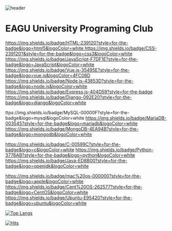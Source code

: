 ![header](https://capsule-render.vercel.app/api?type=transparent&color=auto&height=300&section=header&text=EAGU&fontSize=90)


# EAGU University Programing Club
[https://img.shields.io/badge/HTML-239120?style=for-the-badge&logo=html5&logoColor=white
](https://img.shields.io/badge/HTML5-E34F26?style=for-the-badge&logo=html5&logoColor=white)https://img.shields.io/badge/CSS-239120?&style=for-the-badge&logo=css3&logoColor=white
https://img.shields.io/badge/JavaScript-F7DF1E?style=for-the-badge&logo=JavaScript&logoColor=white
https://img.shields.io/badge/Vue.js-35495E?style=for-the-badge&logo=vue.js&logoColor=4FC08D
https://img.shields.io/badge/Node.js-43853D?style=for-the-badge&logo=node.js&logoColor=white
https://img.shields.io/badge/Express.js-404D59?style=for-the-badge
https://img.shields.io/badge/Django-092E20?style=for-the-badge&logo=django&logoColor=white

ttps://img.shields.io/badge/MySQL-00000F?style=for-the-badge&logo=mysql&logoColor=white
https://img.shields.io/badge/MariaDB-003545?style=for-the-badge&logo=mariadb&logoColor=white
https://img.shields.io/badge/MongoDB-4EA94B?style=for-the-badge&logo=mongodb&logoColor=white

https://img.shields.io/badge/C-00599C?style=for-the-badge&logo=c&logoColor=white
https://img.shields.io/badge/Python-3776AB?style=for-the-badge&logo=python&logoColor=white
https://img.shields.io/badge/Java-ED8B00?style=for-the-badge&logo=openjdk&logoColor=white

https://img.shields.io/badge/mac%20os-000000?style=for-the-badge&logo=apple&logoColor=white
https://img.shields.io/badge/Cent%20OS-262577?style=for-the-badge&logo=CentOS&logoColor=white
https://img.shields.io/badge/Ubuntu-E95420?style=for-the-badge&logo=ubuntu&logoColor=white

[![Top Langs](https://github-readme-stats.vercel.app/api/top-langs/?username=je8ker)](https://github.com/anuraghazra/github-readme-stats)

[![Hits](https://hits.seeyoufarm.com/api/count/incr/badge.svg?url=https%3A%2F%2Fgithub.com%2Fje8ker%2FEAGU_WebPage&count_bg=%2379C83D&title_bg=%23555555&icon=&icon_color=%23E7E7E7&title=hits&edge_flat=false)](https://hits.seeyoufarm.com)

